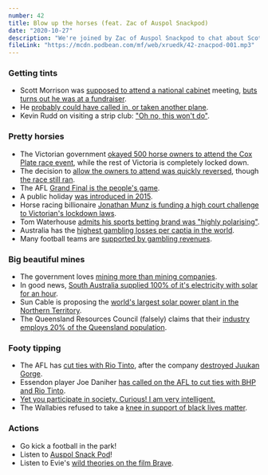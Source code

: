 ```yaml
---
number: 42
title: Blow up the horses (feat. Zac of Auspol Snackpod)
date: "2020-10-27"
description: "We're joined by Zac of Auspol Snackpod to chat about Scott Morrison's weird tint job, horse races for the rich and how the government (again) loves mining more than mining companies."
fileLink: "https://mcdn.podbean.com/mf/web/xruedk/42-znacpod-001.mp3"
---
```


### Getting tints

- Scott Morrison was [supposed to attend a national cabinet](https://twitter.com/Qldaah/status/1316951759202516992) meeting, [buts turns out he was at a fundraiser](https://twitter.com/AaronDodd/status/1317383126553952256).
- He [probably could have called in, or taken another plane](https://twitter.com/Qldaah/status/1316928283599163393).
- Kevin Rudd on visiting a strip club: ["Oh no, this won't do"](https://www.abc.net.au/news/2007-08-21/rudd-in-strip-joint-oh-no-this-wont-do/645778).

### Pretty horsies

- The Victorian government [okayed 500 horse owners to attend the Cox Plate race event](https://www.abc.net.au/news/2020-10-20/racing-minister-reverses-decision-allow-owners-attend-cox-plate/12789464), while the rest of Victoria is completely locked down.
- The decision to [allow the owners to attend was quickly reversed](https://twitter.com/MartinPakulaMP/status/1318509582075842560), though [the race still ran](https://www.heraldsun.com.au/sport/superracing/cox-plate-2020-where-every-runner-finished-in-the-weightforage-championship-race/news-story/d1eecab2049e57e2204bafddd262ec18).
- The AFL [Grand Final is the people's game](https://www.abc.net.au/news/2020-10-25/laughing-stock-to-legendary-how-richmond-created-an-afl-dynasty/12798290).
- A public holiday [was introduced in 2015](https://www.theguardian.com/australia-news/2015/jul/08/victorians-get-two-new-public-holidays-they-deserve-them-says-government).
- Horse racing billionaire [Jonathan Munz is funding a high court challenge to Victorian's lockdown laws]( https://www.smh.com.au/national/billionaire-horse-racing-identity-funding-victorian-lockdown-legal-challenge-20201020-p566wc.html).
- Tom Waterhouse [admits his sports betting brand was "highly polarising"](https://www.smh.com.au/business/tom-waterhouse-admits-his-sports-betting-brand-was-highly-polarising-20160812-gqrbmx.html).
- Australia has the [highest gambling losses per captia in the world](https://www.nytimes.com/2018/04/04/world/australia/australians-gambling-betting-machines.html).
- Many football teams are [supported by gambling revenues](https://www.pokiesplayyou.org.au/afl_action).

### Big beautiful mines

- The government loves [mining more than mining companies](https://www.theguardian.com/business/2020/oct/25/coalition-accused-of-ideological-wishlisting-after-bhp-pulls-out-of-multi-billion-dollar-project).
- In good news, [South Australia supplied 100% of it's electricity with solar for an hour](https://www.abc.net.au/news/2020-10-25/all-sa-power-from-solar-for-first-time/12810366).
- Sun Cable is proposing the [world's largest solar power plant in the Northern Territory](https://www.abc.net.au/news/2020-07-30/nt-sun-cables-australia-project-awarded-major-project-status/12506516).
- The Queensland Resources Council (falsely) claims that their [industry employs 20% of the Queensland population](https://www.theguardian.com/australia-news/2020/oct/25/queensland-election-why-the-resources-councils-jobs-figures-dont-pass-the-laugh-test).

### Footy tipping

- The AFL has [cut ties with Rio Tinto](https://www.theage.com.au/sport/afl/afl-to-sever-ties-with-rio-tinto-over-indigenous-sacred-site-blast-20201013-p564sf.html), after the company [destroyed Juukan Gorge](https://www.theguardian.com/australia-news/2020/sep/25/rio-tinto-kept-loading-explosives-at-juukan-gorge-after-promising-to-stop-traditional-owners-say).
- Essendon player Joe Daniher [has called on the AFL to cut ties with BHP and Rio Tinto](https://www.theage.com.au/sport/afl/there-needs-to-be-a-higher-standard-daniher-speaks-out-over-afl-s-rio-tinto-bhp-ties-20200612-p5525p.html).
- [Yet you participate in society. Curious! I am very intelligent.](https://thenib.com/mister-gotcha/)
- The Wallabies refused to take a [knee in support of black lives matter](https://www.theguardian.com/sport/2020/oct/23/wallabies-vote-not-to-take-a-knee-in-support-of-blm-movement-before-all-blacks-clash).

### Actions

- Go kick a football in the park!
- Listen to [Auspol Snack Pod](https://auspolsnackpod.podbean.com/)!
- Listen to Evie's [wild theories on the film Brave](https://soundcloud.com/trashbunker/brave-or-trad-scenes-for-rad-teens).
